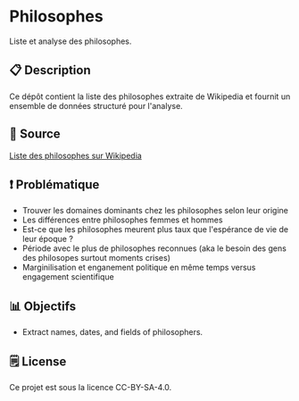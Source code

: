 # Philosophes
Liste et analyse des philosophes.

## 📋 Description
Ce dépôt contient la liste des philosophes extraite de Wikipedia et fournit un ensemble de données structuré pour l'analyse.

## 📌 Source
[Liste des philosophes sur Wikipedia](https://en.wikipedia.org/wiki/List_of_philosophers_(A%E2%80%93C))

## ❗ Problématique 
- Trouver les domaines dominants chez les philosophes selon leur origine
- Les différences entre philosophes femmes et hommes
- Est-ce que les philosophes meurent plus taux que l'espérance de vie de leur époque ?
- Période avec le plus de philosophes reconnues (aka le besoin des gens des philosopes surtout moments crises)
- Marginilisation et enganement politique en même temps versus engagement scientifique

## 📊 Objectifs
- Extract names, dates, and fields of philosophers.

## 🗒️ License
Ce projet est sous la licence CC-BY-SA-4.0.

